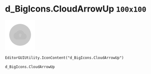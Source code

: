# d_BigIcons.CloudArrowUp `100x100`
<img src="/img/d_BigIcons.CloudArrowUp.png" width=100 height=100>

``` CSharp
EditorGUIUtility.IconContent("d_BigIcons.CloudArrowUp")
```
```
d_BigIcons.CloudArrowUp
```
